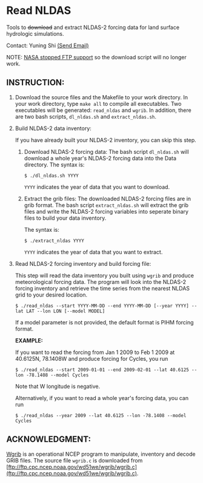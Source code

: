 Read NLDAS
==========

Tools to ~~download~~ and extract NLDAS-2 forcing data for land surface hydrologic simulations.

Contact: Yuning Shi [(Send Email)](mailto:yshi@psu.edu)

NOTE: [NASA stopped FTP support](https://disc.sci.gsfc.nasa.gov/alerts/access-to-ges-disc-data-will-require-all-users-to-be-registered-with-the-earthdata-login-system) so the download script will no longer work.


INSTRUCTION:
------------

1. Download the source files and the Makefile to your work directory.
In your work directory, type `make all` to compile all executables.
Two executables will be generated: `read_nldas` and `wgrib`.
In addition, there are two bash scripts, `dl_nldas.sh` and `extract_nldas.sh`.

2. Build NLDAS-2 data inventory:

    If you have already built your NLDAS-2 inventory, you can skip this step.

    1. Download NLDAS-2 forcing data:
        The bash script `dl_nldas.sh` will download a whole year's NLDAS-2 forcing data into the Data directory.
        The syntax is:
        
        ```
        $ ./dl_nldas.sh YYYY
        ```
        
        `YYYY` indicates the year of data that you want to download.
    
    2. Extract the grib files:
        The downloaded NLDAS-2 forcing files are in grib format. The bash script `extract_nldas.sh` will extract the grib files and write the NLDAS-2 forcing variables into seperate binary files to build your data inventory.
        
        The syntax is:
        
        ```
        $ ./extract_nldas YYYY
        ```
        
        `YYYY` indicates the year of data that you want to extract.

3. Read NLDAS-2 forcing inventory and build forcing file: 

    This step will read the data inventory you built using `wgrib` and produce meteorological forcing data.
    The program will look into the NLDAS-2 forcing inventory and retrieve the time series from the nearest NLDAS grid to your desired location.
    
   ```
   $ ./read_nldas --start YYYY-MM-DD --end YYYY-MM-DD [--year YYYY] --lat LAT --lon LON [--model MODEL]
   ```
   
   If a model parameter is not provided, the default format is PIHM forcing format.

    **EXAMPLE:**
    
    If you want to read the forcing from Jan 1 2009 to Feb 1 2009 at 40.6125N, 78.1408W and produce forcing for Cycles, you run
    
    ```
    $ ./read_nldas --start 2009-01-01 --end 2009-02-01 --lat 40.6125 --lon -78.1408 --model Cycles
    ```
    
    Note that W longitude is negative.

    Alternatively, if you want to read a whole year's forcing data, you can run
    
    ```
    $ ./read_nldas --year 2009 --lat 40.6125 --lon -78.1408 --model Cycles
    ```

ACKNOWLEDGMENT:
---------------
[Wgrib](http://www.cpc.ncep.noaa.gov/products/wesley/wgrib.html) is an operational NCEP program to manipulate, inventory and decode GRIB files.
The source file `wgrib.c` is downloaded from [ftp://ftp.cpc.ncep.noaa.gov/wd51we/wgrib/wgrib.c](ftp://ftp.cpc.ncep.noaa.gov/wd51we/wgrib/wgrib.c).
